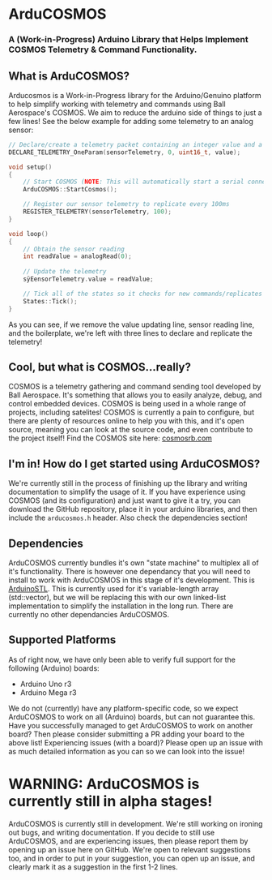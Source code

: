 # ArduCOSMOS
### A (Work-in-Progress) Arduino Library that Helps Implement COSMOS Telemetry & Command Functionality.

## What is ArduCOSMOS?
Arducosmos is a Work-in-Progress library for the Arduino/Genuino platform to help simplify working with telemetry and commands using Ball Aerospace's COSMOS. We aim to reduce the arduino side of things to just a few lines! See the below example for adding some telemetry to an analog sensor:

```cpp
// Declare/create a telemetry packet containing an integer value and a packet ID of 0
DECLARE_TELEMETRY_OneParam(sensorTelemetry, 0, uint16_t, value);
```

```cpp
void setup()
{
	// Start COSMOS (NOTE: This will automatically start a serial connection)
	ArduCOSMOS::StartCosmos();

	// Register our sensor telemetry to replicate every 100ms
	REGISTER_TELEMETRY(sensorTelemetry, 100);
}
```

```cpp
void loop()
{
	// Obtain the sensor reading
	int readValue = analogRead(0);
	
	// Update the telemetry
	sÿEensorTelemetry.value = readValue;

	// Tick all of the states so it checks for new commands/replicates the telemetry if required
	States::Tick();
}
```

As you can see, if we remove the value updating line, sensor reading line, and the boilerplate, we're left with three lines to declare and replicate the telemetry!

## Cool, but what is COSMOS...really?
COSMOS is a telemetry gathering and command sending tool developed by Ball Aerospace. It's something that allows you to easily analyze, debug, and control embedded devices. COSMOS is being used in a whole range of projects, including satelites! COSMOS is currently a pain to configure, but there are plenty of resources online to help you with this, and it's open source, meaning you can look at the source code, and even contribute to the project itself! Find the COSMOS site here: [cosmosrb.com](http://cosmosrb.com)

## I'm in! How do I get started using ArduCOSMOS?
We're currently still in the process of finishing up the library and writing documentation to simplify the usage of it. If you have experience using COSMOS (and its configuration) and just want to give it a try, you can download the GitHub repository, place it in your arduino libraries, and then include the `arducosmos.h` header. Also check the dependencies section!

## Dependencies
ArduCOSMOS currently bundles it's own "state machine" to multiplex all of it's functionality. There is however one dependancy that you will need to install to work with ArduCOSMOS in this stage of it's development. This is [ArduinoSTL](https://github.com/mike-matera/ArduinoSTL). This is currently used for it's variable-length array (std::vector), but we will be replacing this with our own linked-list implementation to simplify the installation in the long run. There are currently no other dependancies ArduCOSMOS.

## Supported Platforms
As of right now, we have only been able to verify full support for the following (Arduino) boards:
- Arduino Uno r3
- Arduino Mega r3

We do not (currently) have any platform-specific code, so we expect ArduCOSMOS to work on all (Arduino) boards, but can not guarantee this. Have you successfully managed to get ArduCOSMOS to work on another board? Then please consider submitting a PR adding your board to the above list! Experiencing issues (with a board)? Please open up an issue with as much detailed information as you can so we can look into the issue!

# WARNING: ArduCOSMOS is currently still in alpha stages!
ArduCOSMOS is currently still in development. We're still working on ironing out bugs, and writing documentation. If you decide to still use ArduCOSMOS, and are experiencing issues, then please report them by opening up an issue here on GitHub. We're open to relevant suggestions too, and in order to put in your suggestion, you can open up an issue, and clearly mark it as a suggestion in the first 1-2 lines.
